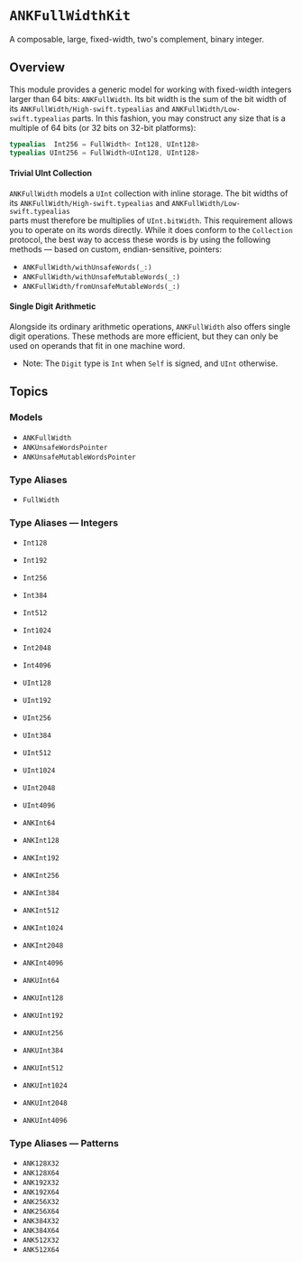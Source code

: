 # ``ANKFullWidthKit``

A composable, large, fixed-width, two's complement, binary integer.

## Overview

This module provides a generic model for working with fixed-width integers larger
than 64 bits: ``ANKFullWidth``.  Its bit width is the sum of the bit width of its 
``ANKFullWidth/High-swift.typealias`` and ``ANKFullWidth/Low-swift.typealias`` 
parts.  In this fashion, you  may construct any size that is a multiple of 64 bits 
(or 32 bits on 32-bit platforms):

```swift
typealias  Int256 = FullWidth< Int128, UInt128>
typealias UInt256 = FullWidth<UInt128, UInt128>
```

#### Trivial UInt Collection

``ANKFullWidth`` models a `UInt` collection with inline storage. The bit widths of 
its ``ANKFullWidth/High-swift.typealias`` and ``ANKFullWidth/Low-swift.typealias``  
parts must therefore be multiplies of `UInt.bitWidth`. This requirement allows you 
to operate on its words directly. While it does conform to the `Collection` protocol, 
the best way to access these words is by using the following methods — based on custom, 
endian-sensitive, pointers: 

- ``ANKFullWidth/withUnsafeWords(_:)``
- ``ANKFullWidth/withUnsafeMutableWords(_:)``
- ``ANKFullWidth/fromUnsafeMutableWords(_:)``

#### Single Digit Arithmetic

Alongside its ordinary arithmetic operations, ``ANKFullWidth`` also offers 
single digit operations. These methods are more efficient, but they can only 
be used on operands that fit in one machine word.

- Note: The `Digit` type is `Int` when `Self` is signed, and `UInt` otherwise.

## Topics

### Models

- ``ANKFullWidth``
- ``ANKUnsafeWordsPointer``
- ``ANKUnsafeMutableWordsPointer``

### Type Aliases

- ``FullWidth``

### Type Aliases — Integers

- ``Int128``
- ``Int192``
- ``Int256``
- ``Int384``
- ``Int512``
- ``Int1024``
- ``Int2048``
- ``Int4096``

- ``UInt128``
- ``UInt192``
- ``UInt256``
- ``UInt384``
- ``UInt512``
- ``UInt1024``
- ``UInt2048``
- ``UInt4096``

- ``ANKInt64``
- ``ANKInt128``
- ``ANKInt192``
- ``ANKInt256``
- ``ANKInt384``
- ``ANKInt512``
- ``ANKInt1024``
- ``ANKInt2048``
- ``ANKInt4096``

- ``ANKUInt64``
- ``ANKUInt128``
- ``ANKUInt192``
- ``ANKUInt256``
- ``ANKUInt384``
- ``ANKUInt512``
- ``ANKUInt1024``
- ``ANKUInt2048``
- ``ANKUInt4096``

### Type Aliases — Patterns

- ``ANK128X32``
- ``ANK128X64``
- ``ANK192X32``
- ``ANK192X64``
- ``ANK256X32``
- ``ANK256X64``
- ``ANK384X32``
- ``ANK384X64``
- ``ANK512X32``
- ``ANK512X64``
